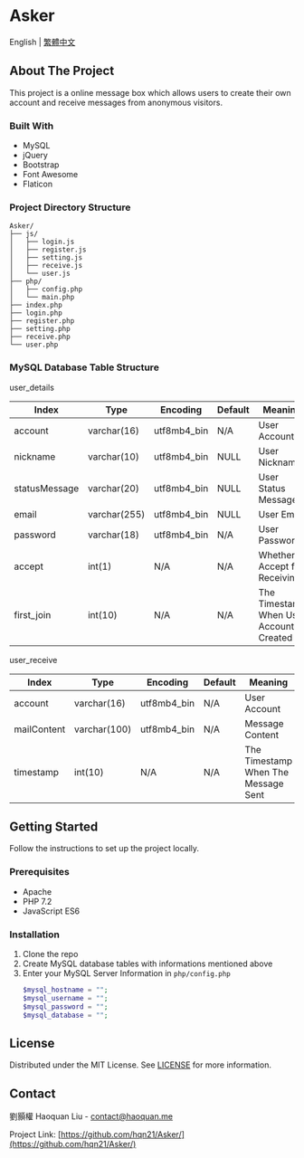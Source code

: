 # Asker
English | [繁體中文](docs/README_zh-tw.md)
## About The Project
This project is a online message box which allows users to create their own account and receive messages from anonymous visitors.
### Built With
* MySQL
* jQuery
* Bootstrap
* Font Awesome
* Flaticon
### Project Directory Structure
```
Asker/
├── js/
│   ├── login.js
│   ├── register.js
│   ├── setting.js
│   ├── receive.js
│   └── user.js
├── php/
│   ├── config.php
│   └── main.php
├── index.php
├── login.php
├── register.php
├── setting.php
├── receive.php
└── user.php
```
### MySQL Database Table Structure
user_details

|     Index     |     Type     |  Encoding   | Default |                 Meaning                 |
|---------------|--------------|-------------|---------|-----------------------------------------|
| account       | varchar(16)  | utf8mb4_bin | N/A     | User Account                            |
| nickname      | varchar(10)  | utf8mb4_bin | NULL    | User Nickname                           |
| statusMessage | varchar(20)  | utf8mb4_bin | NULL    | User Status Message                     |
| email         | varchar(255) | utf8mb4_bin | NULL    | User Email                              |
| password      | varchar(18)  | utf8mb4_bin | N/A     | User Password                           |
| accept        | int(1)       | N/A         | N/A     | Whether Accept for Receiving            |
| first_join    | int(10)      | N/A         | N/A     | The Timestamp When User Account Created |

user_receive

|    Index    |     Type     |  Encoding   | Default |               Meaning               |
|-------------|--------------|-------------|---------|-------------------------------------|
| account     | varchar(16)  | utf8mb4_bin | N/A     | User Account                        |
| mailContent | varchar(100) | utf8mb4_bin | N/A     | Message Content                     |
| timestamp   | int(10)      | N/A         | N/A     | The Timestamp When The Message Sent |
## Getting Started
Follow the instructions to set up the project locally.
### Prerequisites
* Apache
* PHP 7.2
* JavaScript ES6
### Installation
1. Clone the repo
2. Create MySQL database tables with informations mentioned above
3. Enter your MySQL Server Information in `php/config.php`
   ```php
   $mysql_hostname = "";
   $mysql_username = "";
   $mysql_password = "";
   $mysql_database = "";
   ```
## License
Distributed under the MIT License. See [LICENSE](LICENSE) for more information.
## Contact
劉顥權 Haoquan Liu - [contact@haoquan.me](mailto:contact@haoquan.me)

Project Link: [https://github.com/hqn21/Asker/](https://github.com/hqn21/Asker/)
